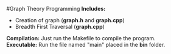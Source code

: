 #Graph Theory Programming 
<b>Includes:</b><br>
- Creation of graph (**graph.h** and **graph.cpp**)
- Breadth First Traversal (**graph.cpp**)

<b> Compilation:</b> Just run the Makefile to compile the program. <br>
<b> Executable:</b> Run the file named "main" placed in the **bin** folder. 
